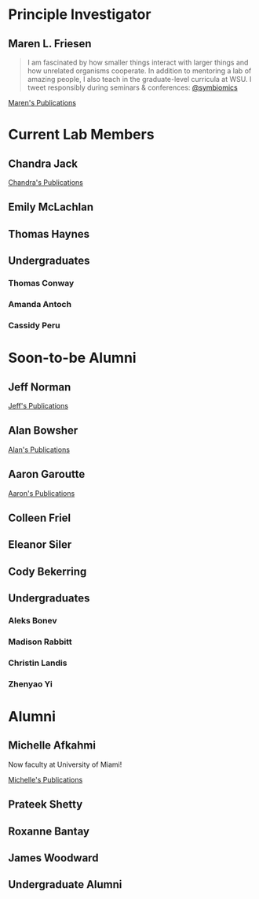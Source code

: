 # Principle Investigator
## Maren L. Friesen
> I am fascinated by how smaller things interact with larger things and how unrelated organisms cooperate. 
> In addition to mentoring a lab of amazing people, I also teach in the graduate-level curricula at WSU.
> I tweet responsibly during seminars & conferences: [@symbiomics](https://twitter.com/symbiomics)

[Maren's Publications](https://scholar.google.com/citations?hl=en&user=fi2A6KUAAAAJ)

# Current Lab Members
## Chandra Jack


[Chandra's Publications](https://scholar.google.com/citations?hl=en&user=fi2A6KUAAAAJ)

## Emily McLachlan

## Thomas Haynes

## Undergraduates
### Thomas Conway
### Amanda Antoch
### Cassidy Peru

# Soon-to-be Alumni

## Jeff Norman

[Jeff's Publications](https://scholar.google.com/citations?user=aoYnrpgAAAAJ&hl=en)

## Alan Bowsher

[Alan's Publications]()

## Aaron Garoutte

[Aaron's Publications]()

## Colleen Friel


## Eleanor Siler
## Cody Bekerring

## Undergraduates
### Aleks Bonev
### Madison Rabbitt
### Christin Landis
### Zhenyao Yi


# Alumni
## Michelle Afkahmi
Now faculty at University of Miami!

[Michelle's Publications]()

## Prateek Shetty
## Roxanne Bantay
## James Woodward

## Undergraduate Alumni
